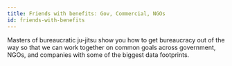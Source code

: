 ```yaml
---
title: Friends with benefits: Gov, Commercial, NGOs
id: friends-with-benefits
---
```

Masters of bureaucratic ju-jitsu show you how to get bureaucracy out of the way so that we can work together on common goals across government, NGOs, and companies with some of the biggest data footprints.
